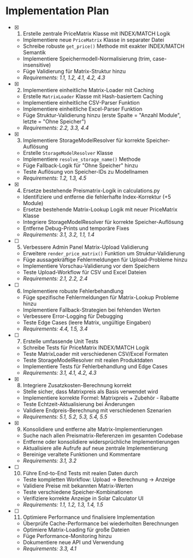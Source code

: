 # Implementation Plan

- [x] 1. Erstelle zentrale PriceMatrix Klasse mit INDEX/MATCH Logik

  - Implementiere neue `PriceMatrix` Klasse in separater Datei
  - Schreibe robuste `get_price()` Methode mit exakter INDEX/MATCH Semantik
  - Implementiere Speichermodell-Normalisierung (trim, case-insensitive)
  - Füge Validierung für Matrix-Struktur hinzu
  - _Requirements: 1.1, 1.2, 4.1, 4.2, 4.3_

- [x] 2. Implementiere einheitliche Matrix-Loader mit Caching

  - Erstelle `MatrixLoader` Klasse mit Hash-basiertem Caching
  - Implementiere einheitliche CSV-Parser Funktion
  - Implementiere einheitliche Excel-Parser Funktion
  - Füge Struktur-Validierung hinzu (erste Spalte = "Anzahl Module", letzte = "Ohne Speicher")
  - _Requirements: 2.2, 3.3, 4.4_

- [x] 3. Implementiere StorageModelResolver für korrekte Speicher-Auflösung

  - Erstelle `StorageModelResolver` Klasse
  - Implementiere `resolve_storage_name()` Methode
  - Füge Fallback-Logik für "Ohne Speicher" hinzu
  - Teste Auflösung von Speicher-IDs zu Modellnamen
  - _Requirements: 1.2, 1.3, 4.5_

- [x] 4. Ersetze bestehende Preismatrix-Logik in calculations.py

  - Identifiziere und entferne die fehlerhafte Index-Korrektur (+5 Module)
  - Ersetze bestehende Matrix-Lookup Logik mit neuer PriceMatrix Klasse
  - Integriere StorageModelResolver für korrekte Speicher-Auflösung
  - Entferne Debug-Prints und temporäre Fixes
  - _Requirements: 3.1, 3.2, 1.1, 1.4_

- [ ] 5. Verbessere Admin Panel Matrix-Upload Validierung
  - Erweitere `render_price_matrix()` Funktion um Struktur-Validierung
  - Füge aussagekräftige Fehlermeldungen für Upload-Probleme hinzu
  - Implementiere Vorschau-Validierung vor dem Speichern
  - Teste Upload-Workflow für CSV und Excel Dateien
  - _Requirements: 2.1, 2.2, 2.4_

- [ ] 6. Implementiere robuste Fehlerbehandlung
  - Füge spezifische Fehlermeldungen für Matrix-Lookup Probleme hinzu
  - Implementiere Fallback-Strategien bei fehlenden Werten
  - Verbessere Error-Logging für Debugging
  - Teste Edge Cases (leere Matrix, ungültige Eingaben)
  - _Requirements: 4.4, 1.5, 3.4_

- [ ] 7. Erstelle umfassende Unit Tests
  - Schreibe Tests für PriceMatrix INDEX/MATCH Logik
  - Teste MatrixLoader mit verschiedenen CSV/Excel Formaten
  - Teste StorageModelResolver mit realen Produktdaten
  - Implementiere Tests für Fehlerbehandlung und Edge Cases
  - _Requirements: 3.1, 4.1, 4.2, 4.3_

- [x] 8. Integriere Zusatzkosten-Berechnung korrekt

  - Stelle sicher, dass Matrixpreis als Basis verwendet wird
  - Implementiere korrekte Formel: Matrixpreis + Zubehör - Rabatte
  - Teste Echtzeit-Aktualisierung bei Änderungen
  - Validiere Endpreis-Berechnung mit verschiedenen Szenarien
  - _Requirements: 5.1, 5.2, 5.3, 5.4, 5.5_

- [x] 9. Konsolidiere und entferne alte Matrix-Implementierungen

  - Suche nach allen Preismatrix-Referenzen im gesamten Codebase
  - Entferne oder konsolidiere widersprüchliche Implementierungen
  - Aktualisiere alle Aufrufe auf neue zentrale Implementierung
  - Bereinige veraltete Funktionen und Kommentare
  - _Requirements: 3.1, 3.2_

- [ ] 10. Führe End-to-End Tests mit realen Daten durch
  - Teste kompletten Workflow: Upload → Berechnung → Anzeige
  - Validiere Preise mit bekannten Matrix-Werten
  - Teste verschiedene Speicher-Kombinationen
  - Verifiziere korrekte Anzeige in Solar Calculator UI
  - _Requirements: 1.1, 1.2, 1.3, 1.4, 1.5_

- [ ] 11. Optimiere Performance und finalisiere Implementation
  - Überprüfe Cache-Performance bei wiederholten Berechnungen
  - Optimiere Matrix-Loading für große Dateien
  - Füge Performance-Monitoring hinzu
  - Dokumentiere neue API und Verwendung
  - _Requirements: 3.3, 4.1_
